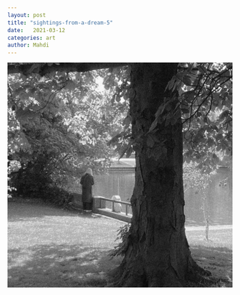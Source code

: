 ```yaml
---
layout: post
title: "sightings-from-a-dream-5"
date:   2021-03-12
categories: art
author: Mahdi
---
```


![boy.](/img/arts/sightings-from-a-dream-5.jpg)
